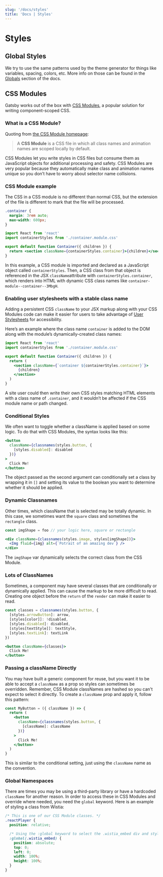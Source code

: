 ```yaml
---
slug: '/docs/styles'
title: 'Docs | Styles'
---
```


# Styles

## Global Styles

We try to use the same patterns used by the theme generator for things like variables, spacing, colors, etc. More info on those can be found in the [Globals](/docs/globals) section of the docs.

## CSS Modules

Gatsby works out of the box with [CSS Modules](https://github.com/css-modules/css-modules), a popular solution for writing component-scoped CSS.

### What is a CSS Module? <a id="what-is-a-css-module"></a>

Quoting from [the CSS Module homepage](https://github.com/css-modules/css-modules):

> A **CSS Module** is a CSS file in which all class names and animation names are scoped locally by default.

CSS Modules let you write styles in CSS files but consume them as JavaScript objects for additional processing and safety. CSS Modules are very popular because they automatically make class and animation names unique so you don’t have to worry about selector name collisions.

### CSS Module example <a id="css-module-example"></a>

The CSS in a CSS module is no different than normal CSS, but the extension of the file is different to mark that the file will be processed.

```css
.container {
  margin: 3rem auto;
  max-width: 600px;
}
```

```jsx
import React from 'react'
import containerStyles from './container.module.css'

export default function Container({ children }) {
  return <section className={containerStyles.container}>{children}</section>
}
```

In this example, a CSS module is imported and declared as a JavaScript object called `containerStyles`. Then, a CSS class from that object is referenced in the JSX `className`attribute with `containerStyles.container`, which renders into HTML with dynamic CSS class names like `container-module--container--3MbgH`.

### Enabling user stylesheets with a stable class name <a id="enabling-user-stylesheets-with-a-stable-class-name"></a>

Adding a persistent CSS `className` to your JSX markup along with your CSS Modules code can make it easier for users to take advantage of [User Stylesheets](https://www.viget.com/articles/inline-styles-user-style-sheets-and-accessibility/) for accessibility.

Here’s an example where the class name `container` is added to the DOM along with the module’s dynamically-created class names:

```jsx
import React from 'react'
import containerStyles from './container.module.css'

export default function Container({ children }) {
  return (
    <section className={`container ${containerStyles.container}`}>
      {children}
    </section>
  )
}
```

A site user could then write their own CSS styles matching HTML elements with a class name of `.container`, and it wouldn’t be affected if the CSS module name or path changed.

### Conditional Styles

We often want to toggle whether a className is applied based on some logic. To do that with CSS Modules, the syntax looks like this:

```jsx
<button
  className={classnames(styles.button, {
    [styles.disabled]: disabled
  })}
>
  Click Me!
</button>
```

The object passed as the second argument can conditionally set a class by wrapping it in `[]` and setting its value to the boolean you want to determine whether it should be applied.

### Dynamic Classnames

Other times, which className that is selected may be totally dynamic. In this case, we sometimes want the `square` class and sometimes the `rectangle` class.

```jsx
const imgShape = foo // your logic here, square or rectangle

<div className={classnames(styles.image, styles[imgShape])}>
  <Img fluid={img} alt={`Potrait of an amazing dev`} />
</div>

```

The `imgShape` var dynamically selects the correct class from the CSS Module.

### Lots of ClassNames

Sometimes, a component may have several classes that are conditionally or dynamically applied. This can cause the markup to be more difficult to read. Creating one object before the `return` of the `render` can make it easier to read.

```jsx
const classes = classnames(styles.button, {
  [styles.arrowButton]: arrow,
  [styles[color]]: !disabled,
  [styles.disabled]: disabled,
  [styles[textStyle]]: textStyle,
  [styles.textLink]: textLink
})

<button className={classes}>
  Click Me!
</button>
```

### Passing a className Directly

You may have built a generic component for reuse, but you want it to be able to accept a `className` as a prop so styles can sometimes be overridden. Remember, CSS Module classNames are hashed so you can't expect to select it directly. To create a `className` prop and apply it, follow this pattern:

```jsx
const MyButton = ({ className }) => {
  return (
    <button
      className={classnames(styles.button, {
        [className]: className
      })}
    >
      Click Me!
    </button>
  )
}
```

This is similar to the conditional setting, just using the `className` name as the convention.

### Global Namespaces

There are times you may be using a third-party library or have a hardcoded `className` for another reason. In order to access these in CSS Modules and override where needed, you need the `global` keyword. Here is an example of styling a class from Wistia:

```css
/* This is one of our CSS Module classes. */
.reactPlayer {
  position: relative;

  /* Using the :global keyword to select the .wistia_embed div and style it. */
  :global(.wistia_embed) {
    position: absolute;
    top: 0;
    left: 0;
    width: 100%;
    height: 100%;
  }
}
```
